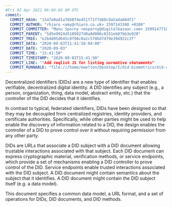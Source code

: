 ```yaml
---
#Fri 02 Apr 2021 06:04:03 AM UTC
commit:
  COMMIT_HASH: "1547e0ad1a76b074e451f71f7d68c9a5ada604f1"
  COMMIT_AUTHOR: "rhiaro <amy@rhiaro.co.uk> 1597143348 +0100"
  COMMIT_COMMITTER: "Manu Sporny <msporny@digitalbazaar.com> 1599147710 -0400"
  COMMIT_PARENT: "5d5e9924d5189927d0a8d006c0151eb07bb3e920"
  COMMIT_TREE: "e2b4895d645c0f98c0a2c570bd7d79e394922c3f"
  COMMIT_DATA: "2020-09-03T11:41:50-04:00"
  COMMIT_DATE: "2020-09-03"
  COMMIT_TIME: "15:41:50"
  COMMIT_TIMESTAMP: "2020-09-03T15:41:50"
  COMMIT_LINE: ""Add reqlist JS for listing normative statements"
  COMMIT_RUNNABLE: "file:///home/ewelton/Desktop/I/did-biometrics/did-core-dataset/analysis/gitinfo/1547e0ad1a76b074e451f71f7d68c9a5ada604f1/snapshot/index.html"
---
```


<section id="abstract">
<p>
<a>Decentralized identifiers</a> (DIDs) are a new type of identifier that
enables verifiable, decentralized digital identity. A <a>DID</a> identifies any
subject (e.g., a person, organization, thing, data model, abstract entity, etc.)
that the controller of the <a>DID</a> decides that it identifies.

In contrast to typical, federated identifiers, DIDs have been designed
so that they may be decoupled from centralized registries, identity providers,
and certificate authorities. Specifically, while other parties might be used
to help enable the discovery of information related to a <a>DID</a>,
the design enables the controller of a <a>DID</a> to prove control over it
without requiring permission from any other party.

<a>DID</a>s are URLs that associate
a <a>DID subject</a> with a <a>DID document</a> allowing trustable interactions
associated with that subject. Each <a>DID document</a> can express cryptographic
material, verification methods, or <a>service endpoints</a>, which provide a set
of mechanisms enabling a <a>DID controller</a> to prove control of the
<a>DID</a>. <a>Service endpoints</a> enable trusted interactions associated with
the <a>DID subject</a>. A <a>DID document</a> might contain semantics about the
subject that it identifies. A <a>DID document</a> might contain the <a>DID
subject</a> itself (e.g. a data model).
    </p>
<p>
This document specifies a common data model, a URL format, and a set of
operations for <a>DIDs</a>, <a>DID documents</a>, and <a>DID methods</a>.
    </p>
</section>
